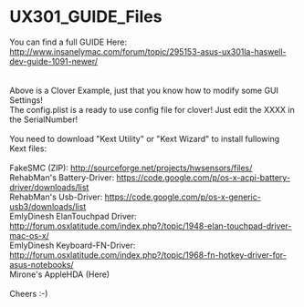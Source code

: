UX301_GUIDE_Files
==========

You can find a full GUIDE Here:
<br>http://www.insanelymac.com/forum/topic/295153-asus-ux301la-haswell-dev-guide-1091-newer/
<br>
<br>
<br> Above is a Clover Example, just that you know how to modify some GUI Settings!
<br> The config.plist is a ready to use config file for clover! Just edit the XXXX in the SerialNumber!
<br>
<br> You need to download "Kext Utility" or "Kext Wizard" to install fullowing Kext files:
<br>
<br>FakeSMC (ZIP): http://sourceforge.net/projects/hwsensors/files/
<br>RehabMan's Battery-Driver: https://code.google.com/p/os-x-acpi-battery-driver/downloads/list
<br>RehabMan's Usb-Driver: https://code.google.com/p/os-x-generic-usb3/downloads/list
<br>EmlyDinesh ElanTouchpad Driver: http://forum.osxlatitude.com/index.php?/topic/1948-elan-touchpad-driver-mac-os-x/
<br>EmlyDinesh Keyboard-FN-Driver: http://forum.osxlatitude.com/index.php?/topic/1968-fn-hotkey-driver-for-asus-notebooks/
<br>Mirone's AppleHDA (Here)
<br>
<br>Cheers :-)
<br>